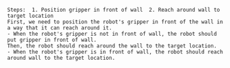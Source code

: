 
    Steps:  1. Position gripper in front of wall  2. Reach around wall to target location
    First, we need to position the robot's gripper in front of the wall in a way that it can reach around it.
    - When the robot's gripper is not in front of wall, the robot should put gripper in front of wall.
    Then, the robot should reach around the wall to the target location.
    - When the robot's gripper is in front of wall, the robot should reach around wall to the target location.